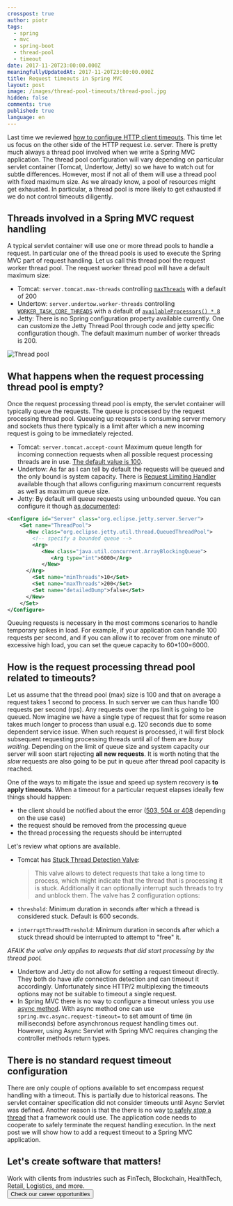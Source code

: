 ```yaml
---
crosspost: true
author: piotr
tags:
  - spring
  - mvc
  - spring-boot
  - thread-pool
  - timeout
date: 2017-11-20T23:00:00.000Z
meaningfullyUpdatedAt: 2017-11-20T23:00:00.000Z
title: Request timeouts in Spring MVC
layout: post
image: /images/thread-pool-timeouts/thread-pool.jpg
hidden: false
comments: true
published: true
language: en
---
```

Last time we reviewed [how to configure HTTP client timeouts](https://brightinventions.pl/blog/http-client-timeouts/). This time let us focus on the other side of the HTTP request i.e. server. There is pretty much always a thread pool involved when we write a Spring MVC application. The thread pool configuration will vary depending on particular servlet container (Tomcat, Undertow, Jetty) so we have to watch out for subtle differences. However, most if not all of them will use a thread pool with fixed maximum size. As we already know, a pool of resources might get exhausted. In particular, a thread pool is more likely to get exhausted if we do not control timeouts diligently.  

## Threads involved in a Spring MVC request handling

A typical servlet container will use one or more thread pools to handle a request. In particular one of the thread pools is used to execute the Spring MVC part of request handling. Let us call this thread pool the request worker thread pool. The request worker thread pool will have a default maximum size:

* Tomcat: `server.tomcat.max-threads` controlling [`maxThreads`](https://tomcat.apache.org/tomcat-8.5-doc/config/http.html) with a default of 200
* Undertow: `server.undertow.worker-threads` controlling [`WORKER_TASK_CORE_THREADS`](http://undertow.io/undertow-docs/undertow-docs-1.2.0/listeners.html) with a default of [`availableProcessors() * 8`](https://github.com/undertow-io/undertow/blob/b6a87a4b4a467b297363c46747c344faaee15ded/core/src/main/java/io/undertow/Undertow.java#L419)
* Jetty: There is no Spring configuration property available currently. One can customize the Jetty Thread Pool through code and jetty specific configuration though. The default maximum number of worker threads is 200.

![Thread pool](../../static/images/thread-pool-timeouts/thread-pool.jpg "")

## What happens when the request processing thread pool is empty?

 Once the request processing thread pool is empty, the servlet container will typically queue the requests. The queue is processed by the request processing thread pool. Queueing up requests is consuming server memory and sockets thus there typically is a limit after which a new incoming request is going to be immediately rejected.

* Tomcat: `server.tomcat.accept-count` Maximum queue length for incoming connection requests when all possible request processing threads are in use. [The default value is 100](https://tomcat.apache.org/tomcat-8.5-doc/config/http.html).
* Undertow: As far as I can tell by default the requests will be queued and the only bound is system capacity. There is [Request Limiting Handler](http://undertow.io/undertow-docs/undertow-docs-1.2.0/#built-in-handlers) available though that allows configuring maximum concurrent requests as well as maximum queue size. 
* Jetty: By default will queue requests using unbounded queue. You can configure it though [as documented](https://wiki.eclipse.org/Jetty/Howto/High_Load):

```xml
<Configure id="Server" class="org.eclipse.jetty.server.Server">
    <Set name="ThreadPool">
      <New class="org.eclipse.jetty.util.thread.QueuedThreadPool">
        <!-- specify a bounded queue -->
        <Arg>
           <New class="java.util.concurrent.ArrayBlockingQueue">
              <Arg type="int">6000</Arg>
           </New>
      </Arg>
        <Set name="minThreads">10</Set>
        <Set name="maxThreads">200</Set>
        <Set name="detailedDump">false</Set>
      </New>
    </Set>
</Configure>
```

Queuing requests is necessary in the most commons scenarios to handle temporary spikes in load. For example, if your application can handle 100 requests per second, and if you can allow it to recover from one minute of excessive high load, you can set the queue capacity to 60*100=6000.

## How is the request processing thread pool related to timeouts?

Let us assume that the thread pool (max) size is 100 and that on average a request takes 1 second to process. In such server we can thus handle 100 requests per second (rps). Any requests over the rps limit is going to be queued. Now imagine we have a single type of request that for some reason takes much longer to process than usual e.g. 120 seconds due to some dependent service issue. When such request is processed, it will first block subsequent requesting processing threads until all of them are *busy waiting*. Depending on the limit of queue size and system capacity our server will soon start rejecting **all new requests**. It is worth noting that the *slow* requests are also going to be put in queue after thread pool capacity is reached. 

One of the ways to mitigate the issue and speed up system recovery is **to apply timeouts**. When a timeout for a particular request elapses ideally few things should happen:

* the client should be notified about the error ([503, 504 or 408](https://en.wikipedia.org/wiki/List_of_HTTP_status_codes) depending on the use case)
* the request should be removed from the processing queue
* the thread processing the requests should be interrupted 

 Let's review what options are available.

* Tomcat has [Stuck Thread Detection Valve](http://tomcat.apache.org/tomcat-8.5-doc/config/valve.html#Stuck_Thread_Detection_Valve):

  > This valve allows to detect requests that take a long time to process, which might indicate that the thread that is processing it is stuck. Additionally it can optionally interrupt such threads to try and unblock them.
  > The valve has 2 configuration options:
* `threshold`: Minimum duration in seconds after which a thread is considered stuck. Default is 600 seconds. 
* `interruptThreadThreshold`: Minimum duration in seconds after which a stuck thread should be interrupted to attempt to "free" it.

*AFAIK the valve only applies to requests that did start processing by the thread pool.*

* Undertow and Jetty do not allow for setting a request timeout directly. They both do have *idle* connection detection and can timeout it accordingly. Unfortunately since HTTP/2 multiplexing the timeouts options may not be suitable to timeout a single request. 
* In Spring MVC there is no way to configure a timeout unless you use [async method](https://spring.io/guides/gs/async-method/). With async method one can use `spring.mvc.async.request-timeout=` to set amount of time (in milliseconds) before asynchronous request handling times out. However, using Async Servlet with Spring MVC requires changing the controller methods return types.

## There is no standard request timeout configuration

There are only couple of options available to set encompass request handling with a timeout. This is partially due to historical reasons. The servlet container specification did not consider timeouts until Async Servlet was defined. Another reason is that the there is no way [to safely *stop* a thread](https://docs.oracle.com/javase/1.5.0/docs/guide/misc/threadPrimitiveDeprecation.html) that a framework could use. The application code needs to cooperate to safely terminate the request handling execution. In the next post we will show how to add a request timeout to a Spring MVC application.

<div className="block-button"><h2>Let's create software that matters!</h2><div>Work with clients from industries such as FinTech, Blockchain, HealthTech, Retail, Logistics, and more.</div><a href="/career"><button>Check our career opportunities</button></a></div>
